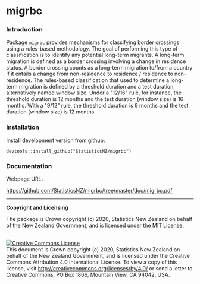 
# migrbc

### Introduction

Package `migrbc` provides mechanisms for classifying border crossings using a rules-based methodology. The goal of performing this type of classification is to identify any potential long-term migrants.  A long-term migration is defined as a border crossing involving a change in residence status. A border crossing counts as a long-term migration to/from a country if it entails a change from non-residence to residence / residence to non-residence. The rules-based classification that used to determine a long-term migration is defined by a threshold duration and a test duration, alternatively named window size. Under a "12/16" rule, for instance, the threshold duration is 12 months and the test duration (window size) is 16 months. With a "9/12" rule, the threshold duration is 9 months and the test duration (window size)  is 12 months. 

### Installation

Install development version from github:

`devtools::install_github("StatisticsNZ/migrbc")`

### Documentation

Webpage URL:

https://github.com/StatisticsNZ/migrbc/tree/master/doc/migrbc.pdf


---
__Copyright and Licensing__

The package is Crown copyright (c) 2020, Statistics New Zealand on behalf of the New Zealand Government, and is licensed under the MIT License.

<br /><a rel="license" href="http://creativecommons.org/licenses/by/4.0/"><img alt="Creative Commons License" style="border-width:0" src="https://i.creativecommons.org/l/by/4.0/88x31.png" /></a><br />This document is Crown copyright (c) 2020, Statistics New Zealand on behalf of the New Zealand Government, and is licensed under the Creative Commons Attribution 4.0 International License. To view a copy of this license, visit http://creativecommons.org/licenses/by/4.0/ or send a letter to Creative Commons, PO Box 1866, Mountain View, CA 94042, USA.
